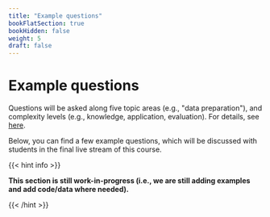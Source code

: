 ```yaml
---
title: "Example questions"
bookFlatSection: true
bookHidden: false
weight: 5
draft: false
---
```


# Example questions

Questions will be asked along five topic areas (e.g., "data preparation"), and complexity levels (e.g., knowledge, application, evaluation). For details, see [here](../exam#content).

Below, you can find a few example questions, which will be discussed with students in the final live stream of this course.

{{< hint info >}}

__This section is still work-in-progress (i.e., we are still adding examples and add code/data where needed).__

{{< /hint >}}
